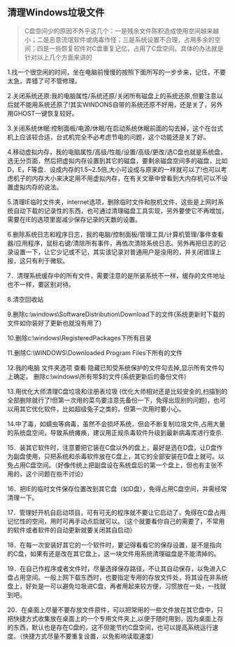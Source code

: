 ## 清理Windows垃圾文件

> C盘空间少的原因不外乎这几个：一是残余文件陈积造成使用空间越来越小；二是恶意流氓软件或病毒作怪；三是系统设置不合理，占用多余的空间；四是一些恢复软件对C盘重复记忆，占用了C盘空间。具体的办法就是针对以上几个方面来讲的

1.找一个很空闲的时间，坐在电脑前慢慢的按照下面所写的一步步来，记住，不要太急，弄错了可不管修理。

2.关闭系统还原:我的电脑属性/系统还原/关闭所有磁盘上的系统还原,但要注意以后就不能用系统还原了!其实WINDONS自带的系统还原不好用，还是关了，另外用GHOST一键恢复较好。

3.关闭系统休眠:控制面板/电源/休眠/在启动系统休眠前面的勾去掉，这个在台式机上应该较合适，台式机完全不必考虑节电的问题，这个功能还是关了好。

4.移动虚拟内存，我的电脑属性/高级/性能/设置/高级/更改/选C盘也就是系统盘，选无分页面，然后把虚拟内存设置到其它的磁盘，要剩余磁盘空间多的磁盘，比如D，E，F等盘．设成内存的1.5~2.5倍,大小可设成与原来的一样就可以了!也可以考虑机子的内存大小来决定用不用虚拟内存，在有关文章中曾看到大内存机可以不设置虚拟内存的说法。

5.清理IE临时文件夹，internet选项，删除临时文件和脱机文件，这些是上网时系统自动下载的记录性的东西，也可通过清理磁盘工具实现，另外要使它不再增加，需要在IE的选项里面减少保存记录的天数的设置。

6.删除系统日志和程序日志，我的电脑/控制面板/管理工具/计算机管理/事件查看器/应用程序，鼠标右键/清除所有事件，再依次清除系统日志。另外再把日志的记录设置一下，让它少记或不记，其实该记录对普通用户是没用的，并关闭错误上报，这只有利于微软。

7．清理系统缓存中的所有文件，需要注意的是所装系统不一样，缓存的文件地址也不一样，要区别对待。

8.清空回收站

9.删除c:\windows\SoftwareDistribution\Download下的文件(系统更新时下载的文件如你装好了更新也就没有用了)

10.删除c:\windows\RegisteredPackages下所有目录

11.删除C:\WINDOWS\Downloaded Program Files下所有的文件

12.我的电脑 文件夹选项 查看 隐藏已知受系统保护的文件勾去掉,显示所有文件勾上确定。 删除c:\windows\所有带$的文件(系统更新后的备份文件)

13.用优化大师清理C盘垃圾和注册表垃圾 (优化大师相对还是比较安全的,扫描到的全部删除就行了!但第一次用的菜鸟要注意先备份一下，免得出现别的问题)，也可以用其它优化软件，比如超级兔子之类的，但第一次用时要小心。

14.中了毒，如蠕虫等病毒，虽然不会损坏系统，但会不断复制垃圾文件,占用大量的系统盘空间，导致系统瘫痪，建议用正规杀毒软件升级到最新病毒库进行查杀.

15．装其它软件时，注意要把它装在C盘以外的盘上，最好是选在D盘，让D盘作为副盘使用，只把系统和杀毒软件放在C盘上，其它的全部安装在D盘上就可。以免占用C盘空间。（好像传统上把副盘设在系统盘后的第一个盘上，但也有主张不用的，这个问题在些不讨论）

16．把IE的临时文件保存位置改到其它盘（如D盘），免得占用C盘空间，并需经常清理一下。

17．管理好开机自启动项目，可有可无的程序就不要让它启动了，免得在C盘占用记忆性的空间，用时可再手动点启就可以。（这个就要看你自己的需要了，不常用的软件或者软件的自动更新就要关闭其自启动）

18．在每一次安装好其它的一个软件时，要记得看看它的保存设置，是不是指向的C盘，如果有还是改在其它盘上，这一块文件用系统清理磁盘是不能清掉的。

19．在自己作程序或者文件时，尽量选择保存路径，不让其自动保存，以免进入C盘占用空间。一般上网下载东西时，也要指定专用的存放文件处，将其设在非系统盘上，好处是一可以避免垃圾进C盘，再者用起来较方便，习惯放在一处，一找就到吧。

20．在桌面上尽量不要存放文件原件，可以把常用的一些文件放在其它盘中，只把快捷方式收集放在桌面上的一个专用文件夹上,以便于随时用到，因为桌面上存的东西，默认也是存在C盘的，这不但能节约C盘空间，也可以提高系统运行速度。（快捷方式尽量不要重复设置，以免影响读取速度）